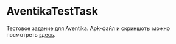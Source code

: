 # AventikaTestTask
Тестовое задание для Aventika.
Apk-файл и скриншоты можно посмотреть [здесь](https://drive.google.com/open?id=1dGssTXZm2qxrK24ahArTgxel_-Mmspg0).
